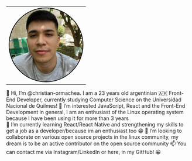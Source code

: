 <table>
  <tr>
    <td align="center">
      <img src="./yo.jpg" alt="imagen-perfil" width="200" height="200" style="border-radius: 50%; border: 2px solid black;" />
    </td>
  </tr>
</table>

👋 Hi, I’m @christian-ormachea. I am a 23 years old argentinian 🇦🇷 Front-End Developer, currently studying Computer Science on the Universidad Nacional de Quilmes! 
👀 I’m interested JavaScript, React and the Front-End Development in general, I am an enthusiast of the Linux operating system because I have been using it for more than 3 years  
🌱 I’m currently learning React/React Native and strengthening my skills to get a job as a developer/because im an enthusiast too 😁 
💞️ I’m looking to collaborate on various open source projects in the linux community, my dream is to be an active contributor on the open source community
📫 You can contact me via Instagram/LinkedIn or here, in my GitHub! 😀 
